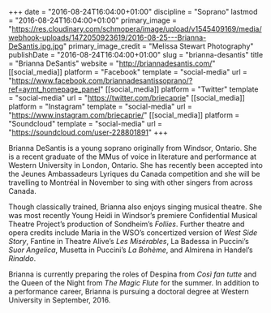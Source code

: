 +++
date = "2016-08-24T16:04:00+01:00"
discipline = "Soprano"
lastmod = "2016-08-24T16:04:00+01:00"
primary_image = "https://res.cloudinary.com/schmopera/image/upload/v1545409169/media/webhook-uploads/1472050923619/2016-08-25---Brianna-DeSantis.jpg.jpg"
primary_image_credit = "Melissa Stewart Photography"
publishDate = "2016-08-24T16:04:00+01:00"
slug = "brianna-desantis"
title = "Brianna DeSantis"
website = "http://briannadesantis.com/"
[[social_media]]
platform = "Facebook"
template = "social-media"
url = "https://www.facebook.com/briannadesantissoprano/?ref=aymt_homepage_panel"
[[social_media]]
platform = "Twitter"
template = "social-media"
url = "https://twitter.com/briecaprie"
[[social_media]]
platform = "Instagram"
template = "social-media"
url = "https://www.instagram.com/briecaprie/"
[[social_media]]
platform = "Soundcloud"
template = "social-media"
url = "https://soundcloud.com/user-228801891"
+++

Brianna DeSantis is a young soprano originally from Windsor, Ontario. She is a recent graduate of the MMus of voice in literature and performance at Western University in London, Ontario. She has recently been accepted into the Jeunes Ambassadeurs Lyriques du Canada competition and she will be travelling to Montréal in November to sing with other singers from across Canada.

Though classically trained, Brianna also enjoys singing musical theatre. She was most recently Young Heidi in Windsor’s premiere Confidential Musical Theatre Project’s production of Sondheim’s *Follies*. Further theatre and opera credits include Maria in the WSO’s concertized version of *West Side Story*, Fantine in Theatre Alive’s *Les Misérables*, La Badessa in Puccini’s *Suor Angelica*, Musetta in Puccini’s *La Bohème*, and Almirena in Handel’s *Rinaldo*.

Brianna is currently preparing the roles of Despina from *Così fan tutte* and the Queen of the Night from *The Magic Flute* for the summer. In addition to a performance career, Brianna is pursuing a doctoral degree at Western University in September, 2016. 
